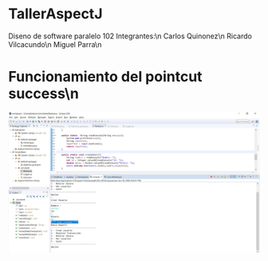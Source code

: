# TallerAspectJ
Diseno de software paralelo 102
Integrantes:\n 
Carlos Quinonez\n
Ricardo Vilcacundo\n
Miguel Parra\n

# Funcionamiento del pointcut success\n
![pointcut](/recursos/createuser.png)

